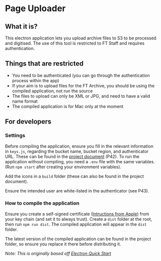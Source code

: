 # Page Uploader

## What it is?
This electron application lets you upload archive files to S3 to be processed and digitised.
The use of this tool is restricted to FT Staff and requires authentication.


## Things that are restricted
- You need to be authenticated (you can go through the authentication process within the app)
- If your aim is to upload files for the FT Archive, you should be using the compiled application, not run the source
- The files to upload can only be XML or JPG, and need to have a valid name format
- The compiled application is for Mac only at the moment

## For developers

### Settings
Before compiling the application, ensure you fill in the relevant information in `keys.js`, regarding the bucket name, bucket region, and authenticator URL. These can be found in the [project document](https://drive.google.com/drive/folders/0ByuKzl5VTNFgaHBrS3R1a0NUSEU) (P42).
To run the application without compiling, you need a `.env` file with the same variables. (Run `npm start` after creating your environment variables).

Add the icons in a `build` folder (these can also be found in the project document).

Ensure the intended user are white-listed in the authenticator (see P43).

### How to compile the application
Ensure you create a self-signed certificate ([Intructions from Apple](https://support.apple.com/kb/PH20131)) from your key chain (and set it to always trust). Create a `dist` folder at the root, then run `npm run dist`. The compiled application will appear in the `dist` folder.

The latest version of the compiled application can be found in the project folder, so ensure you replace it there before distributing it.


_Note: This is originally based off [Electron Quick Start](https://github.com/electron/electron-quick-start)_